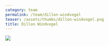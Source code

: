 ```yaml
---
category: team
permalink: /team/dillon-windvogel
teaser: /assets/thumbs/dillon-windvogel.png
title: Dillon Windvogel
---
```


<img src="/assets/img/dillon-windvogel-2.jpg" />
